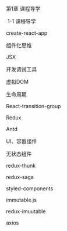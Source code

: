 第1章 课程导学

​	1-1 课程导学





create-react-app

组件化思维

JSX

开发调试工具

虚拟DOM

生命周期

React-transition-group

Redux

Antd

UI、容器组件

无状态组件

redux-thunk

redux-saga

styled-components

immutable.js

redux-imuutable

axios

